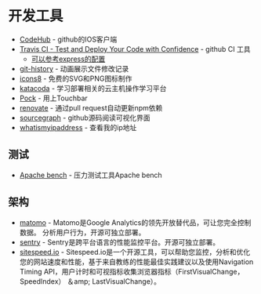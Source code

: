 # 开发工具

- [CodeHub](https://github.com/CodeHubApp/CodeHub) - github的IOS客户端
- [Travis CI - Test and Deploy Your Code with Confidence](https://travis-ci.org/) - github CI 工具
    - [可以参考express的配置](https://github.com/FunnyLiu/express/blob/master/.travis.yml)
- [git-history](https://github.com/pomber/git-history/) - 动画展示文件修改记录
- [icons8](https://icons8.cn/icons) - 免费的SVG和PNG图标制作
- [katacoda](https://www.katacoda.com/learn) - 学习部署相关的云主机操作学习平台
- [Pock](https://github.com/pigigaldi/Pock) - 用上Touchbar
- [renovate](https://github.com/marketplace/renovate) - 通过pull request自动更新npm依赖
- [sourcegraph](https://about.sourcegraph.com/) - github源码阅读可视化界面
- [whatismyipaddress](https://whatismyipaddress.com/) - 查看我的ip地址

## 测试

- [Apache bench](https://httpd.apache.org/docs/2.4/programs/ab.html) - 压力测试工具Apache bench

## 架构

- [matomo](https://github.com/matomo-org/matomo) - Matomo是Google Analytics的领先开放替代品，可让您完全控制数据。 分析用户行为，开源可独立部署。
- [sentry](https://github.com/getsentry/sentry) - Sentry是跨平台语言的性能监控平台。开源可独立部署。
- [sitespeed.io](https://github.com/sitespeedio/sitespeed.io) - Sitespeed.io是一个开源工具，可以帮助您监控，分析和优化您的网站速度和性能，基于来自教练的性能最佳实践建议以及使用Navigation Timing API，用户计时和可视指标收集浏览器指标（FirstVisualChange，SpeedIndex） ＆amp; LastVisualChange）。

